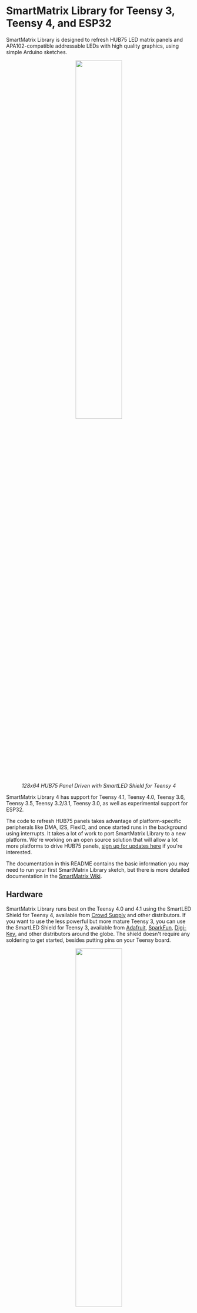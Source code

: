 # SmartMatrix Library for Teensy 3, Teensy 4, and ESP32

SmartMatrix Library is designed to refresh HUB75 LED matrix panels and APA102-compatible addressable LEDs with high quality graphics, using simple Arduino sketches.

<p align="center"><img src="https://github.com/pixelmatix/SmartMatrix/wiki/photos/examples.gif" alt="" width="50%"/></p>

<p align="center"><i>128x64 HUB75 Panel Driven with SmartLED Shield for Teensy 4</i></p>

SmartMatrix Library 4 has support for Teensy 4.1, Teensy 4.0, Teensy 3.6, Teensy 3.5, Teensy 3.2/3.1, Teensy 3.0, as well as experimental support for ESP32.

The code to refresh HUB75 panels takes advantage of platform-specific peripherals like DMA, I2S, FlexIO, and once started runs in the background using interrupts.  It takes a lot of work to port SmartMatrix Library to a new platform.  We're working on an open source solution that will allow a lot more platforms to drive HUB75 panels, [sign up for updates here](https://github.com/pixelmatix/SmartMatrix/issues/131) if you're interested.

The documentation in this README contains the basic information you may need to run your first SmartMatrix Library sketch, but there is more detailed documentation in the [SmartMatrix Wiki](https://github.com/pixelmatix/SmartMatrix/wiki).

## Hardware

SmartMatrix Library runs best on the Teensy 4.0 and 4.1 using the SmartLED Shield for Teensy 4, available from [Crowd Supply](https://www.crowdsupply.com/pixelmatix/smartled-shield-for-teensy-4) and other distributors.  If you want to use the less powerful but more mature Teensy 3, you can use the SmartLED Shield for Teensy 3, available from [Adafruit](https://www.adafruit.com/product/1902), [SparkFun](http://sparkfun.com/products/15046), [Digi-Key](https://www.digikey.com/product-detail/en/sparkfun-electronics/DEV-15046/1568-1954-ND/9739875), and other distributors around the globe.  The shield doesn't require any soldering to get started, besides putting pins on your Teensy board.

<p align="center"><img src="https://github.com/pixelmatix/SmartMatrix/wiki/photos/slsv4.jpg" alt="" width="50%" /></p>

<p align="center"><i>SmartLED Shield for Teensy 3 - Photo Courtesy Adafruit</i></p>

There's an [adapter PCB design](https://community.pixelmatix.com/t/teensy-4-0-released/498/32) to upgrade SmartLED Shield for Teensy 3 to work with the Teensy 4.

You can wire up a [bare Teensy 3.x to a HUB75 panel](http://docs.pixelmatix.com/SmartMatrix/shieldref.html#smartled-shield-formerly-smartmatrix-shield-overview-technical-details-manually-connecting-teensy-and-panel), but at a minimum it's recommended to use 5V level shifters to drive the panels with the voltage level they are expecting.  There's a recommended circuit with latch chip to use with the Teensy 3 that will reduce the amount of pins used.  The Teensy 4 requires an external latch.

The shields are Open Source Hardware, with design files posted in the `/extras/hardware/` directories.

## Teensy 4

Teensy 4 support was contributed by [Eric Eason](https://github.com/easone)

Teensy 4 APA102 support depends on FlexIO_t4 by KurtE, which is included as a submodule in `src/lib/`.  The original FlexIO_t4 library is [on GitHub](https://github.com/KurtE/FlexIO_t4)

## ESP32

The ESP32 platform is supported with SmartMatrix Library 4.0, but not all features are up to par with the Teensy 3/4 ports.  For details on the ESP32 port, see the [Wiki](https://github.com/pixelmatix/SmartMatrix/wiki/ESP32-Wiring)

## Changes from SmartMatrix Library 3.x

- Sketches written for SmartMatrix Library 3.x should work with SmartMatrix Library 4.0 with a few changes.
- See MIGRATION.md for details on how to update your SmartMatrix Library 3.x sketches for SmartMatrix Library 4.x
- A lot of files were subtly renamed, just changing the case.  If you're trying to use git to check out a commit and get an error like `The following untracked working tree files would be overwritten by checkout`, you may need to use git from the  command line and add the `-f` parameter to force checkout (throwaway local modifications), as your git client might think it's overwriting the case-changed files and losing data.

### New Features in SmartMatrix Library 4.0

- Support for Teensy 4 and ESP32
- Support for driving APA102 LEDs on Teensy platforms
- New "GFX" layers rewritten for better efficiency, and using Adafruit_GFX for drawing, fonts, including much larger fonts
- Support for panels with non-standard mapping, e.g. 16x32/4 (MOD4) panels
- See more features in the [SmartMatrix Wiki](https://github.com/pixelmatix/SmartMatrix/wiki)

## HUB75 Panels

HUB75 RGB panels are typically used for LED billboards (e.g. Times Square), making them cost-effective and readily available. They’re much cheaper per-pixel than addressable LEDs, and available in a wide range of pixel pitch (as of now, 2 mm spacing up to 10 mm spacing per LED). They do require an external controller to continually send data to the panels to refresh them line by line, and that’s where the SmartLED Shield and SmartMatrix library come in. Adafruit, Sparkfun, and other distributors carry panels that are known to be compatible with SmartLED Shield and the SmartMatrix library, but most panels on AliExpress and other sources are compatible as well.

The pixel pitch and "RGB" are good search terms on Aliexpress, e.g. "P6 RGB" for a 6 mm pitch RGB HUB75 panel.

<p align="center"><img src="https://github.com/pixelmatix/SmartMatrix/wiki/photos/hub75panels.jpg" alt="" width="50%" /></p>

<p align="center"><i>HUB75 Panels Ranging from P2 to P10 pitch</i></p>

## Getting Started

To download in Arduino Library form, see [Releases](https://github.com/pixelmatix/SmartMatrix/releases) on GitHub, or use Arduino Library Manager.

### Software and Teensy Setup

This documentation assumes you have a general knowledge of the Teensy 3 or Teensy 4, how to use the Arduino IDE, and the Teensyduino addon.  If you need an overview of any of those tools, please use these references:

* [PJRC - Teensyduino](http://www.pjrc.com/teensy/teensyduino.html)
* [Arduino - Getting Started with Arduino](http://arduino.cc/en/Guide/HomePage)
* For general Teensy support, not related to the SmartMatrix Shield or SmartMatrix Library, post a question at the [PJRC Forum](http://forum.pjrc.com/forums/3-Technical-Support-amp-Questions)

Make sure you have a supported version of the Arduino IDE and Teensyduino add-on installed.

* [Arduino IDE](http://arduino.cc/en/main/software) - version 1.6.5 or later recommended
* [Teensyduino](http://www.pjrc.com/teensy/td_download.html) - use the latest version

Before continuing, use the blink example in the Arduino IDE to verify you can compile and run a sketch on your Teensy 3.1/3.2.

Download the latest version of the SmartMatrix Library, or install it from Arduino Library Manager:  
[SmartMatrix Releases - GitHub](https://github.com/pixelmatix/SmartMatrix/releases)

Note: "SmartMatrix" Library used to be listed in Arduino Library Manager under "SmartMatrix3".  You may need to look for the library in Arduino Library Manager or your libraries folder under either "SmartMatrix" or "SmartMatrix3" as we transition to the new name.

If you're not using Arduino Library Manager, you need to import the library into Arduino, see instructions from Arduino here:  
[Arduino - Libraries](http://arduino.cc/en/Guide/Libraries)

Some of the examples depend on other libraries, which you can download separately, or install from Arduino Library Manager.  See "External Libraries" below.

Start with the FeatureDemo Example project, included with the library.  From the Arduino File menu, choose Examples, SmartMatrix3 (or SmartMatrix), then FeatureDemo.  

Find the section at the top with the note `// uncomment one line to select your MatrixHardware configuration`, and uncomment the file appropriate for your hardware.

You should already have most of the correct Arduino settings to load the FeatureDemo sketch on your Teensy, from running the blink example earlier.  For Teensy 3: under Tools, CPU Speed, make sure either 48 MHz or 96MHz (overclock) is selected.  (Some libraries are not compatible with the 72MHz CPU).  For Teensy 4, use the default CPU speed.

The examples are configured to run on a 32x32-pixel panel.  If your resolution is different, adjust the `kMatrixWidth` and `kMatrixHeight` variables at the top of the sketch.  You may also need to change `kPanelType`.  Some common kPanelType settings:

- 32-pixel high panels, e.g. 32x32, 64x32: `SM_PANELTYPE_HUB75_32ROW_MOD16SCAN`
- 16-pixel high panels, e.g. 32x16: `SMARTMATRIX_HUB75_16ROW_MOD8SCAN`
- 64-pixel high panels, e.g. 64x64, 128x64: `SM_PANELTYPE_HUB75_64ROW_MOD32SCAN`
- For other less common panels, see more details in `MatrixCommonHub75.h` and [the wiki][https://github.com/pixelmatix/SmartMatrix/wiki)

You can chain several panels together to create a wider or taller display than one panel would allow.  Set `kMatrixWidth` and `kMatrixHeight` to the overall width and height of your display.  If your display is more than one panel high, set `kMatrixOptions` to how you tiled your panels:  

* Panel Order - By default, the first panel of each row starts on the same side, so you need a long ribbon cable to go from the last panel of the previous row to the first panel of the next row.  `SM_HUB75_OPTIONS_C_SHAPE_STACKING` inverts the panel on each row to minimize the length of the cable going from the last panel of each row the first panel of the other row.  
  * Note `SM_HUB75_OPTIONS_C_SHAPE_STACKING` isn't compatible with panels that require the Multi Row Refresh Mapping feature (if your `kPanelType` value includes the column size, it likely requires Multi Row Refresh Mapping, e.g. `SM_PANELTYPE_HUB75_16ROW_32COL_MOD2SCAN`)
* Panel Direction - By default the first panel is on the top row.  To stack panels the other way, use `SM_HUB75_OPTIONS_BOTTOM_TO_TOP_STACKING`.  
* To set multiple options, use the bitwise-OR operator e.g. for C-shape Bottom-to-top stacking: `const uint8_t kMatrixOptions = (SM_HUB75_OPTIONS_C_SHAPE_STACKING | SM_HUB75_OPTIONS_BOTTOM_TO_TOP_STACKING);`

Click the Upload button, and the sketch should compile and upload to your Teensy, and start running right away.

You can use the FeatureDemo sketch (or other example sketches) as a way to get started with your own project.  Inside `loop()`, find a demo section that is similar to what you want to do with your project, delete the other sections, and save it as as new sketch.

### External Libraries

Some SmartMatrix examples require external libraries to compile.  You may already have older versions of these libraries installed in Arduino that may be too old to work with SmartMatrix and the examples.  It's usually best to use [Arduino Library Manager](https://learn.adafruit.com/adafruit-all-about-arduino-libraries-install-use) and get the latest version of the library.

Installing Arduino libraries from GitHub has a couple pitfalls.  [This Adafruit tutorial](https://learn.adafruit.com/adafruit-all-about-arduino-libraries-install-use/) explains the basics of installing libraries and how to avoid the pitfalls.

**GifDecoder and AnimatedGIF**

There are two libraries needed for the `AnimatedGifs` example.  Both can be installed from Arduino Library Manager, or you can manually install from GitHub.

[GifDecoder](https://github.com/pixelmatix/GifDecoder/releases)

[AnimatedGIF](https://github.com/bitbank2/AnimatedGIF/releases)

**Adafruit_GFX**

You can optionally use Adafruit_GFX with SmartMatrix Library.  The new "GFX" layers in SmartMatrix Library are much more efficient, and allow for using large fonts for both static display or scrolling across the screen.

Install Adafruit_GFX using Arduino Library Manager or manually [from GitHub](https://github.com/adafruit/Adafruit-GFX-Library/releases)

**FastLED**

If you're having trouble compiling sketches that use FastLED and are getting errors that refer to FastLED.h, try compiling the `FastLED_Functions` example first, which will help narrow down the issue.  Also make sure you are using FastLED 3.1 or later.

This error means the FastLED library isn't installed (correctly):  
`fatal error: FastLED.h: No such file or directory`

The FastLED version included with Teensyduino may lag behind the latest.  It's better to install FastLED manually using the latest version [available from GitHub](https://github.com/FastLED/FastLED/releases), or using Arduino Library Manager.  If you see any of these errors, you likely have an older version of FastLED installed:  
`no known conversion for argument 4 from 'CRGB' to 'const rgb24&'`  
`error: 'inoise8' was not declared in this scope`

This can be tricky to track down as Teensyduino installs libraries into your Arduino application directory, which might not be in your Arduino sketchbook.  Look at the `ResolveLibrary` messages you get when compiling to make sure that the version of library you want is being used.

You can manually install the latest version of FastLED (3.x or higher) from the FastLED releases page:
https://github.com/FastLED/FastLED/releases

**Teensy Audio Library**

The SpectrumAnalyzer sketches require the [Teensy Audio Library](http://www.pjrc.com/teensy/td_libs_Audio.html), which is included in Teensyduino.  If you have trouble compiling, first make sure you can compile the `FastLED_Functions` example, as FastLED 3.x is also a requirement for this sketch.  If you're missing the Audio library, the best way to install is by running the Teensyduino installer.  Make sure the "Audio" library is checked during the install.

## Troubleshooting

If you need help, the best place to ask for help, or look for others who may have worked through the same issue, is the [SmartMatrix Community](https://community.pixelmatix.com).  Please don't post troubleshooting requests here on GitHub.

If you've found a bug with the code, or want to suggest an improvement, feel free to submit a GitHub Issue or Pull Request.

## Supporting SmartMatrix Library Development

A lot of work went into writing SmartMatrix Library, designing the shields, and releasing them as Open Source Hardware.  There are real costs in maintaining the documentation and community forum.  If they are useful to you and you'd like to say thank you, you can make a [donation via PayPal](https://www.paypal.com/cgi-bin/webscr?cmd=_s-xclick&hosted_button_id=56RA5NKYXHCLJ&source=https://github.com/pixelmatix/SmartMatrix).  Thank you!
